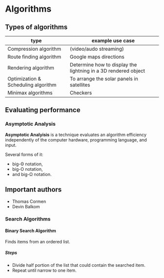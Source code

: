 # Algorithms

## Types of algorithms

type | example use case
---- | ----------------
Compression algorithm | (video/audo streaming)
Route finding algorithm | Google maps directions
Rendering algorithm | Determine how to display the lightning in a 3D rendered object
Optimization & Scheduling algorithm | To arrange the solar panels in satellites
Minimax algorithms | Checkers

## Evaluating performance

### Asymptotic Analysis

**Asymptotic Analyisis** is a technique evaluates an algorithm efficiency independently of the computer hardware, programming language, and input.

Several forms of it: 
- big-Θ notation, 
- big-O notation, 
- and big-Ω notation.

## Important authors

- Thomas Cormen
- Devin Balkom

### Search Algorithms

#### Binary Search Algorithm

Finds items from an ordered list.

##### Steps

- Divide half portion of the list that could contain the searched item.
- Repeat until narrow to one item.
